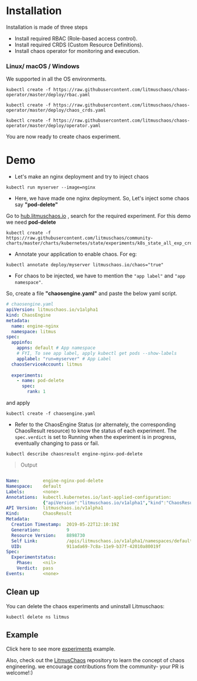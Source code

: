 # Installation
Installation is made of three steps
* Install required RBAC (Role-based access control).
* Install required CRDS (Custom Resource Definitions).
* Install chaos operator for monitoring and execution.

### Linux/ macOS / Windows

We supported in all the OS environments.

```console
kubectl create -f https://raw.githubusercontent.com/litmuschaos/chaos-operator/master/deploy/rbac.yaml

kubectl create -f https://raw.githubusercontent.com/litmuschaos/chaos-operator/master/deploy/chaos_crds.yaml

kubectl create -f https://raw.githubusercontent.com/litmuschaos/chaos-operator/master/deploy/operator.yaml

```

You are now ready to create chaos experiment.

# Demo
* Let's make an nginx deployment and try to inject chaos

```console
kubectl run myserver --image=nginx
```

* Here, we have made one nginx deployment. So, Let's inject some chaos say **"pod-delete"**

Go to [hub.litmuschaos.io](https://hub.litmuschaos.io) , search for the required experiment. For this demo we need **pod-delete**

```console
kubectl create -f https://raw.githubusercontent.com/litmuschaos/community-charts/master/charts/kubernetes/state/experiments/k8s_state_all_exp_crd.yaml
```
* Annotate your application to enable chaos. For eg:
```console
kubectl annotate deploy/myserver litmuschaos.io/chaos="true"
```

* For chaos to be injected, we have to mention the ```"app label"``` and ```"app namespace"```.

So, create a file **"chaosengine.yaml"** and paste the below yaml script.

```yaml
# chaosengine.yaml
apiVersion: litmuschaos.io/v1alpha1
kind: ChaosEngine
metadata:
  name: engine-nginx
  namespace: litmus
spec:
  appinfo: 
    appns: default # App namespace
    # FYI, To see app label, apply kubectl get pods --show-labels
    applabel: "run=myserver" # App Label
  chaosServiceAccount: litmus
  
  experiments:
    - name: pod-delete
      spec:
        rank: 1
```

and apply

```console
kubectl create -f chaosengine.yaml
```

* Refer to the ChaosEngine Status (or alternately, the corresponding ChaosResult resource) to know the status of each experiment. The ```spec.verdict``` is set to Running when the experiment is in progress, eventually changing to pass or fail.
```console
kubectl describe chaosresult engine-nginx-pod-delete
```
> Output

```yaml

Name:         engine-nginx-pod-delete
Namespace:    default
Labels:       <none>
Annotations:  kubectl.kubernetes.io/last-applied-configuration:
              {"apiVersion":"litmuschaos.io/v1alpha1","kind":"ChaosResult","metadata":{"annotations":{},"name":"engine-nginx-pod-delete","namespace":"de...
API Version:  litmuschaos.io/v1alpha1
Kind:         ChaosResult
Metadata:
  Creation Timestamp:  2019-05-22T12:10:19Z
  Generation:          9
  Resource Version:    8898730
  Self Link:           /apis/litmuschaos.io/v1alpha1/namespaces/default/chaosresults/engine-nginx-pod-delete
  UID:                 911ada69-7c8a-11e9-b37f-42010a80019f
Spec:
  Experimentstatus:
    Phase:    <nil>
    Verdict:  pass
Events:       <none>
```
## Clean up
You can delete the chaos experiments and uninstall Litmuschaos:

```console
kubectl delete ns litmus
```

## Example
Click here to see more [experiments](https://github.com/litmuschaos/litmus/tree/master/experiments) example.

Also, check out the [LitmusChaos](https://github.com/litmuschaos/litmus/) repository to learn the concept of chaos engineering. we encourage contributions from the community- your PR is welcome!:) 


